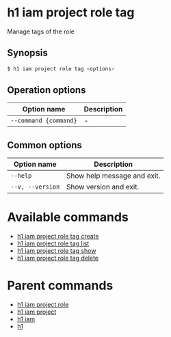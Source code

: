 
# h1 iam project role tag

Manage tags of the role

## Synopsis

```bash
$ h1 iam project role tag <options>
```

## Operation options

| Option name               | Description |
| ------------------------- | ----------- |
| ```--command {command}``` | -           |

## Common options

| Option name          | Description                 |
| -------------------- | --------------------------- |
| ```--help```         | Show help message and exit. |
| ```--v, --version``` | Show version and exit.      |

# Available commands

* [h1 iam project role tag create](./create/README.md)
* [h1 iam project role tag list](./list/README.md)
* [h1 iam project role tag show](./show/README.md)
* [h1 iam project role tag delete](./delete/README.md)

# Parent commands

* [h1 iam project role](./../README.md)
* [h1 iam project](./../../README.md)
* [h1 iam](./../../../README.md)
* [h1](./../../../../README.md)
